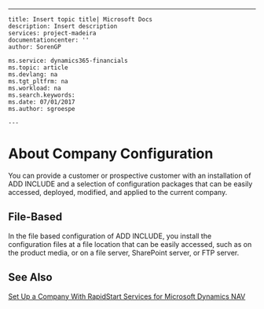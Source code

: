 ---
    title: Insert topic title| Microsoft Docs
    description: Insert description
    services: project-madeira
    documentationcenter: ''
    author: SorenGP

    ms.service: dynamics365-financials
    ms.topic: article
    ms.devlang: na
    ms.tgt_pltfrm: na
    ms.workload: na
    ms.search.keywords:
    ms.date: 07/01/2017
    ms.author: sgroespe

    ---
# About Company Configuration
You can provide a customer or prospective customer with an installation of ADD INCLUDE<!--[!INCLUDE[navnow](../ApplicationDesign/includes/navnow_md.md)]--> and a selection of configuration packages that can be easily accessed, deployed, modified, and applied to the current company.  
  
## File-Based  
 In the file based configuration of ADD INCLUDE<!--[!INCLUDE[navnow](../ApplicationDesign/includes/navnow_md.md)]-->, you install the configuration files at a file location that can be easily accessed, such as on the product media, or on a file server, SharePoint server, or FTP server.  
  
## See Also  
 [Set Up a Company With RapidStart Services for Microsoft Dynamics NAV](../SetupAndAdministration/set-up-a-company-with-rapidstart-services-for-microsoft-dynamics-nav.md)